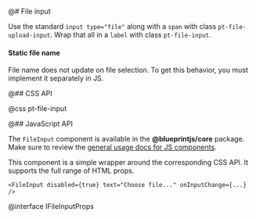 @# File input

Use the standard `input type="file"` along with a `span` with class `pt-file-upload-input`.
Wrap that all in a `label` with class `pt-file-input`.

<div class="pt-callout pt-intent-warning pt-icon-warning-sign">
    <h4>Static file name</h4>
    File name does not update on file selection. To get this behavior,
    you must implement it separately in JS.
</div>

@## CSS API

@css pt-file-input

@## JavaScript API

The `FileInput` component is available in the __@blueprintjs/core__ package. Make sure to review the [general usage docs for JS components](#blueprint.usage).

This component is a simple wrapper around the corresponding CSS API. It supports the full range of HTML props.

```tsx
<FileInput disabled={true} text="Choose file..." onInputChange={...} />
```

@interface IFileInputProps
